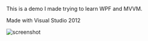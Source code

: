 This is a demo I made trying to learn WPF and MVVM.

Made with Visual Studio 2012

![screenshot](./TileToLonLat/screenshot.png)